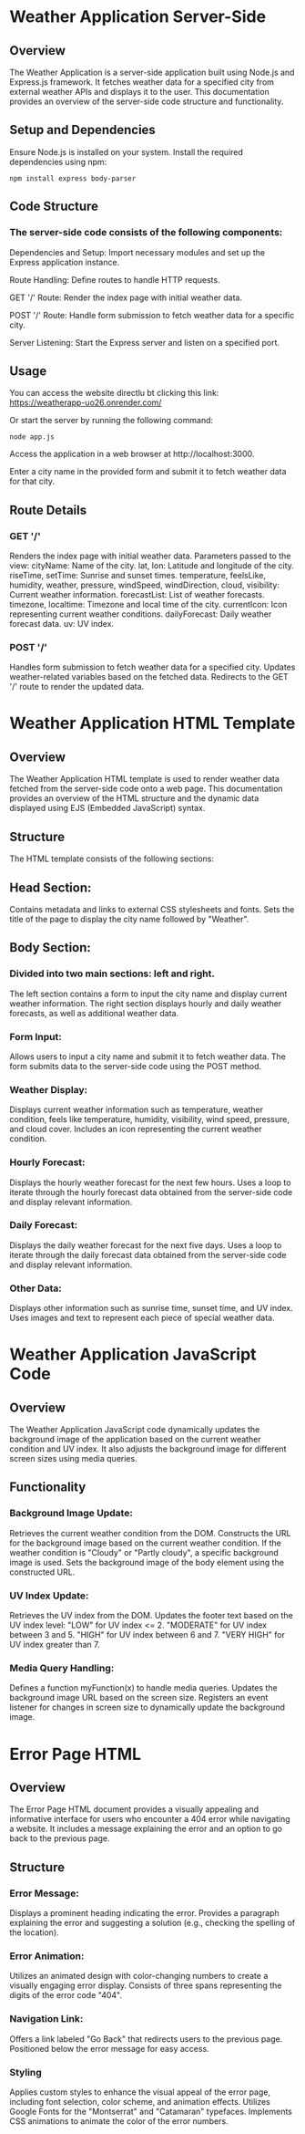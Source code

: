 # Weather Application Server-Side
## Overview
The Weather Application is a server-side application built using Node.js and Express.js framework. It fetches weather data for a specified city from external weather APIs and displays it to the user. This documentation provides an overview of the server-side code structure and functionality.

## Setup and Dependencies
Ensure Node.js is installed on your system.
Install the required dependencies using npm:
```
npm install express body-parser
```
## Code Structure
### The server-side code consists of the following components:

Dependencies and Setup: Import necessary modules and set up the Express application instance.

Route Handling: Define routes to handle HTTP requests.

GET '/' Route: Render the index page with initial weather data.

POST '/' Route: Handle form submission to fetch weather data for a specific city.

Server Listening: Start the Express server and listen on a specified port.

## Usage
You can access the website directlu bt clicking this link: https://weatherapp-uo26.onrender.com/

Or start the server by running the following command:
```
node app.js
```
Access the application in a web browser at http://localhost:3000.

Enter a city name in the provided form and submit it to fetch weather data for that city.

## Route Details
### GET '/'
Renders the index page with initial weather data.
Parameters passed to the view:
cityName: Name of the city.
lat, lon: Latitude and longitude of the city.
riseTime, setTime: Sunrise and sunset times.
temperature, feelsLike, humidity, weather, pressure, windSpeed, windDirection, cloud, visibility: Current weather information.
forecastList: List of weather forecasts.
timezone, localtime: Timezone and local time of the city.
currentIcon: Icon representing current weather conditions.
dailyForecast: Daily weather forecast data.
uv: UV index.
### POST '/'
Handles form submission to fetch weather data for a specified city.
Updates weather-related variables based on the fetched data.
Redirects to the GET '/' route to render the updated data.

# Weather Application HTML Template
## Overview
The Weather Application HTML template is used to render weather data fetched from the server-side code onto a web page. This documentation provides an overview of the HTML structure and the dynamic data displayed using EJS (Embedded JavaScript) syntax.

## Structure
The HTML template consists of the following sections:

## Head Section:

Contains metadata and links to external CSS stylesheets and fonts.
Sets the title of the page to display the city name followed by "Weather".
## Body Section:

### Divided into two main sections: left and right.
The left section contains a form to input the city name and display current weather information.
The right section displays hourly and daily weather forecasts, as well as additional weather data.
### Form Input:

Allows users to input a city name and submit it to fetch weather data.
The form submits data to the server-side code using the POST method.
### Weather Display:

Displays current weather information such as temperature, weather condition, feels like temperature, humidity, visibility, wind speed, pressure, and cloud cover.
Includes an icon representing the current weather condition.
### Hourly Forecast:

Displays the hourly weather forecast for the next few hours.
Uses a loop to iterate through the hourly forecast data obtained from the server-side code and display relevant information.
### Daily Forecast:

Displays the daily weather forecast for the next five days. Uses a loop to iterate through the daily forecast data obtained from the server-side code and display relevant information.
### Other Data:

Displays other information such as sunrise time, sunset time, and UV index.
Uses images and text to represent each piece of special weather data.

# Weather Application JavaScript Code
## Overview
The Weather Application JavaScript code dynamically updates the background image of the application based on the current weather condition and UV index. It also adjusts the background image for different screen sizes using media queries.

## Functionality
### Background Image Update:

Retrieves the current weather condition from the DOM.
Constructs the URL for the background image based on the current weather condition.
If the weather condition is "Cloudy" or "Partly cloudy", a specific background image is used.
Sets the background image of the body element using the constructed URL.
### UV Index Update:

Retrieves the UV index from the DOM.
Updates the footer text based on the UV index level:
"LOW" for UV index <= 2.
"MODERATE" for UV index between 3 and 5.
"HIGH" for UV index between 6 and 7.
"VERY HIGH" for UV index greater than 7.
### Media Query Handling:

Defines a function myFunction(x) to handle media queries.
Updates the background image URL based on the screen size.
Registers an event listener for changes in screen size to dynamically update the background image.

# Error Page HTML
## Overview
The Error Page HTML document provides a visually appealing and informative interface for users who encounter a 404 error while navigating a website. It includes a message explaining the error and an option to go back to the previous page.

## Structure
### Error Message:

Displays a prominent heading indicating the error.
Provides a paragraph explaining the error and suggesting a solution (e.g., checking the spelling of the location).
### Error Animation:

Utilizes an animated design with color-changing numbers to create a visually engaging error display.
Consists of three spans representing the digits of the error code "404".
### Navigation Link:

Offers a link labeled "Go Back" that redirects users to the previous page.
Positioned below the error message for easy access.
### Styling
Applies custom styles to enhance the visual appeal of the error page, including font selection, color scheme, and animation effects.
Utilizes Google Fonts for the "Montserrat" and "Catamaran" typefaces.
Implements CSS animations to animate the color of the error numbers.

